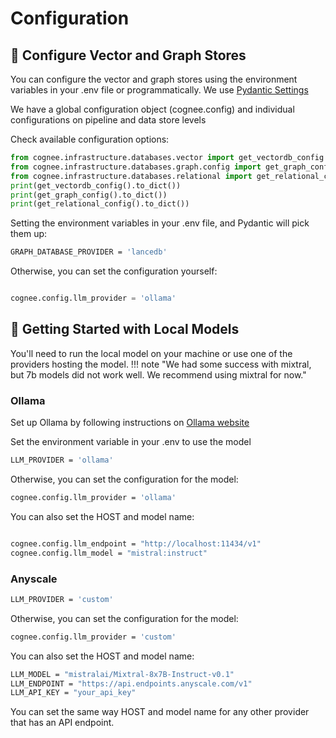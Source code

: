 # Configuration



## 🚀 Configure Vector and Graph Stores

You can configure the vector and graph stores using the environment variables in your .env file or programmatically.
We use [Pydantic Settings](https://docs.pydantic.dev/latest/concepts/pydantic_settings/#dotenv-env-support)

We have a global configuration object (cognee.config) and individual configurations on pipeline and data store levels

Check available configuration options:
``` python
from cognee.infrastructure.databases.vector import get_vectordb_config
from cognee.infrastructure.databases.graph.config import get_graph_config
from cognee.infrastructure.databases.relational import get_relational_config
print(get_vectordb_config().to_dict())
print(get_graph_config().to_dict())
print(get_relational_config().to_dict())

```

Setting the environment variables in your .env file, and Pydantic will pick them up:

```bash
GRAPH_DATABASE_PROVIDER = 'lancedb'

```
Otherwise, you can set the configuration yourself:

```python

cognee.config.llm_provider = 'ollama'
```

## 🚀 Getting Started with Local Models

You'll need to run the local model on your machine or use one of the providers hosting the model.
!!! note "We had some success with mixtral, but 7b models did not work well. We recommend using mixtral for now."

### Ollama 

Set up Ollama by following instructions on [Ollama website](https://ollama.com/)


Set the environment variable in your .env to use the model

```bash
LLM_PROVIDER = 'ollama'

```
Otherwise, you can set the configuration for the model:

```bash
cognee.config.llm_provider = 'ollama'

```
You can also set the HOST and model name:

```bash

cognee.config.llm_endpoint = "http://localhost:11434/v1"
cognee.config.llm_model = "mistral:instruct"
```


### Anyscale

```bash
LLM_PROVIDER = 'custom'

```
Otherwise, you can set the configuration for the model:

```bash
cognee.config.llm_provider = 'custom'

```
You can also set the HOST  and model name:
```bash
LLM_MODEL = "mistralai/Mixtral-8x7B-Instruct-v0.1"
LLM_ENDPOINT = "https://api.endpoints.anyscale.com/v1"
LLM_API_KEY = "your_api_key"
```

You can set the same way HOST and model name for any other provider that has an API endpoint.








